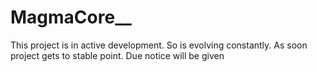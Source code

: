 # MagmaCore__
This project is in active development. So is evolving constantly. As soon project gets to stable point. Due notice will be given
